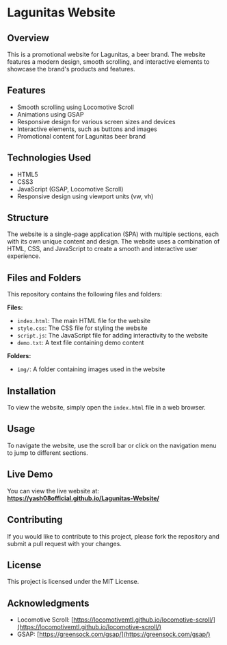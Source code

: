 # Lagunitas Website


## Overview


This is a promotional website for Lagunitas, a beer brand. The website features a modern design, smooth scrolling, and interactive elements to showcase the brand's products and features.

## Features


* Smooth scrolling using Locomotive Scroll
* Animations using GSAP
* Responsive design for various screen sizes and devices
* Interactive elements, such as buttons and images
* Promotional content for Lagunitas beer brand

## Technologies Used


* HTML5
* CSS3
* JavaScript (GSAP, Locomotive Scroll)
* Responsive design using viewport units (vw, vh)

## Structure


The website is a single-page application (SPA) with multiple sections, each with its own unique content and design. The website uses a combination of HTML, CSS, and JavaScript to create a smooth and interactive user experience.

## Files and Folders


This repository contains the following files and folders:


**Files:**
* `index.html`: The main HTML file for the website
* `style.css`: The CSS file for styling the website
* `script.js`: The JavaScript file for adding interactivity to the website
* `demo.txt`: A text file containing demo content

**Folders:**
* `img/`: A folder containing images used in the website


## Installation


To view the website, simply open the `index.html` file in a web browser.

## Usage


To navigate the website, use the scroll bar or click on the navigation menu to jump to different sections.

## Live Demo


You can view the live website at: **https://yash08official.github.io/Lagunitas-Website/**

## Contributing


If you would like to contribute to this project, please fork the repository and submit a pull request with your changes.

## License


This project is licensed under the MIT License.

## Acknowledgments


* Locomotive Scroll: [https://locomotivemtl.github.io/locomotive-scroll/](https://locomotivemtl.github.io/locomotive-scroll/)
* GSAP: [https://greensock.com/gsap/](https://greensock.com/gsap/)